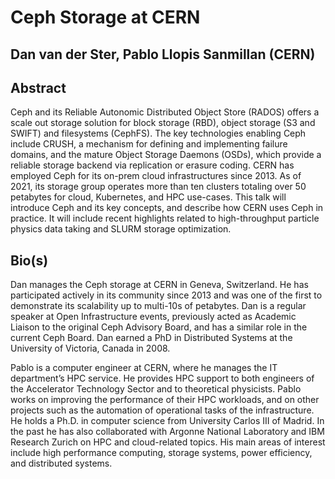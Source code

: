 # Ceph Storage at CERN
## Dan van der Ster, Pablo Llopis Sanmillan (CERN)

## Abstract
Ceph and its Reliable Autonomic Distributed Object Store (RADOS) offers a scale out storage solution for block storage (RBD), object storage (S3 and SWIFT) and filesystems (CephFS). The key technologies enabling Ceph include CRUSH, a mechanism for defining and implementing failure domains, and the mature Object Storage Daemons (OSDs), which provide a reliable storage backend via replication or erasure coding. CERN has employed Ceph for its on-prem cloud infrastructures since 2013. As of 2021, its storage group operates more than ten clusters totaling over 50 petabytes for cloud, Kubernetes, and HPC use-cases. This talk will introduce Ceph and its key concepts, and describe how CERN uses Ceph in practice. It will include recent highlights related to high-throughput particle physics data taking and SLURM storage optimization.

## Bio(s)
Dan manages the Ceph storage at CERN in Geneva, Switzerland. He has participated actively in its community since 2013 and was one of the first to demonstrate its scalability up to multi-10s of petabytes. Dan is a regular speaker at Open Infrastructure events, previously acted as Academic Liaison to the original Ceph Advisory Board, and has a similar role in the current Ceph Board. Dan earned a PhD in Distributed Systems at the University of Victoria, Canada in 2008.

Pablo is a computer engineer at CERN, where he manages the IT department’s HPC service. He provides HPC support to both engineers of the Accelerator Technology Sector and to theoretical physicists. Pablo works on improving the performance of their HPC workloads, and on other projects such as the automation of operational tasks of the infrastructure. He holds a Ph.D. in computer science from University Carlos III of Madrid. In the past he has also collaborated with Argonne National Laboratory and IBM Research Zurich on HPC and cloud-related topics. His main areas of interest include high performance computing, storage systems, power efficiency, and distributed systems.
